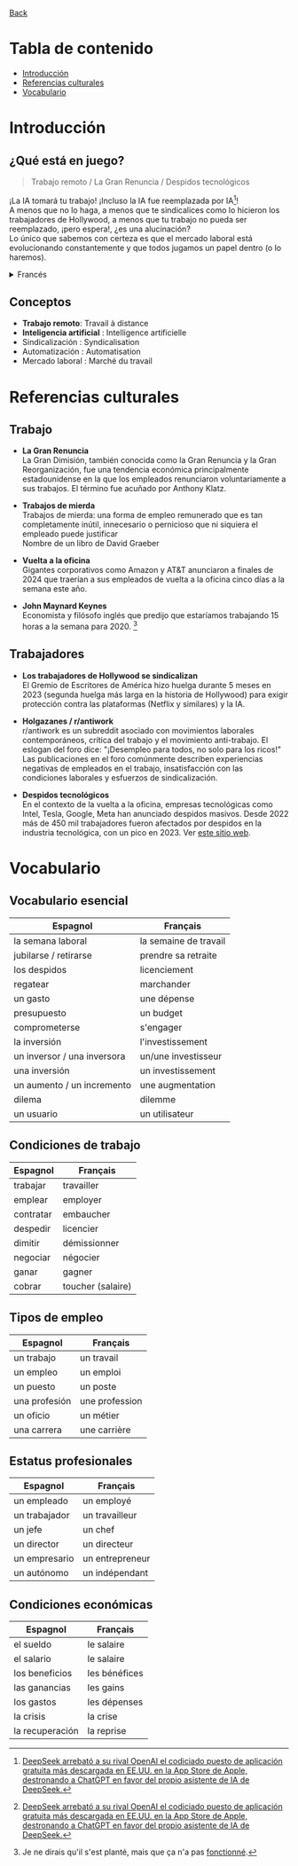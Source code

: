 [Back](../README.md)

# Tabla de contenido

* [Introducción](#introducción)
* [Referencias culturales](#referencias-culturales)
* [Vocabulario](#vocabulario)

# Introducción

## ¿Qué está en juego?

> Trabajo remoto / La Gran Renuncia / Despidos tecnológicos

¡La IA tomará tu trabajo! ¡Incluso la IA fue reemplazada por IA[^1]!  
A menos que no lo haga, a menos que te sindicalices como lo hicieron los trabajadores de Hollywood, a menos que tu trabajo no pueda ser reemplazado, ¡pero espera!, ¿es una alucinación?  
Lo único que sabemos con certeza es que el mercado laboral está evolucionando constantemente y que todos jugamos un papel dentro (o lo haremos).

<details>
<summary>Francés</summary>

L'IA va prendre votre travail ! Même l'IA a été remplacée par l'IA[^1] !
À moins que non, à moins que vous ne vous syndiquiez comme les travailleurs d'Hollywood l'ont fait, à moins que votre travail ne puisse être remplacé, mais attendez !, est-ce une hallucination ?
La seule chose dont nous sommes sûrs, c'est que le marché du travail évolue constamment et que nous jouons tous un rôle à l'intérieur (ou jouerons).

</details>

## Conceptos

* **Trabajo remoto**: Travail à distance
* **Inteligencia artificial** : Intelligence artificielle
* Sindicalización : Syndicalisation  
* Automatización : Automatisation
* Mercado laboral : Marché du travail

# Referencias culturales

## Trabajo

* **La Gran Renuncia**  
La Gran Dimisión, también conocida como la Gran Renuncia y la Gran Reorganización, fue una tendencia económica principalmente estadounidense en la que los empleados renunciaron voluntariamente a sus trabajos. El término fue acuñado por Anthony Klatz.

* **Trabajos de mierda**  
Trabajos de mierda: una forma de empleo remunerado que es tan completamente inútil, innecesario o pernicioso que ni siquiera el empleado puede justificar  
Nombre de un libro de David Graeber

* **Vuelta a la oficina**  
Gigantes corporativos como Amazon y AT&T anunciaron a finales de 2024 que traerían a sus empleados de vuelta a la oficina cinco días a la semana este año.

* **John Maynard Keynes**  
Economista y filósofo inglés que predijo que estaríamos trabajando 15 horas a la semana para 2020. [^2]

## Trabajadores

* **Los trabajadores de Hollywood se sindicalizan**  
El Gremio de Escritores de América hizo huelga durante 5 meses en 2023 (segunda huelga más larga en la historia de Hollywood) para exigir protección contra las plataformas (Netflix y similares) y la IA.

* **Holgazanes / r/antiwork**  
r/antiwork es un subreddit asociado con movimientos laborales contemporáneos, crítica del trabajo y el movimiento anti-trabajo. El eslogan del foro dice: "¡Desempleo para todos, no solo para los ricos!" Las publicaciones en el foro comúnmente describen experiencias negativas de empleados en el trabajo, insatisfacción con las condiciones laborales y esfuerzos de sindicalización.

* **Despidos tecnológicos**  
En el contexto de la vuelta a la oficina, empresas tecnológicas como Intel, Tesla, Google, Meta han anunciado despidos masivos. Desde 2022 más de 450 mil trabajadores fueron afectados por despidos en la industria tecnológica, con un pico en 2023. Ver [este sitio web](https://layoffs.fyi/).

# Vocabulario

## Vocabulario esencial

| Espagnol | Français |
|----------|----------|
| la semana laboral | la semaine de travail |
| jubilarse / retirarse | prendre sa retraite |
| los despidos | licenciement |
| regatear | marchander |
| un gasto | une dépense |
| presupuesto | un budget |
| comprometerse | s'engager |
| la inversión | l'investissement |
| un inversor / una inversora | un/une investisseur |
| una inversión | un investissement |
| un aumento / un incremento | une augmentation |
| dilema | dilemme |
| un usuario | un utilisateur |

## Condiciones de trabajo

| Espagnol | Français |
|----------|----------|
| trabajar | travailler |
| emplear | employer |
| contratar | embaucher |
| despedir | licencier |
| dimitir | démissionner |
| negociar | négocier |
| ganar | gagner |
| cobrar | toucher (salaire) |

## Tipos de empleo

| Espagnol | Français |
|----------|----------|
| un trabajo | un travail |
| un empleo | un emploi |
| un puesto | un poste |
| una profesión | une profession |
| un oficio | un métier |
| una carrera | une carrière |

## Estatus profesionales

| Espagnol | Français |
|----------|----------|
| un empleado | un employé |
| un trabajador | un travailleur |
| un jefe | un chef |
| un director | un directeur |
| un empresario | un entrepreneur |
| un autónomo | un indépendant |

## Condiciones económicas

| Espagnol | Français |
|----------|----------|
| el sueldo | le salaire |
| el salario | le salaire |
| los beneficios | les bénéfices |
| las ganancias | les gains |
| los gastos | les dépenses |
| la crisis | la crise |
| la recuperación | la reprise |

[^1]: [DeepSeek arrebató a su rival OpenAI el codiciado puesto de aplicación gratuita más descargada en EE.UU. en la App Store de Apple, destronando a ChatGPT en favor del propio asistente de IA de DeepSeek.](https://www.cnbc.com/2025/01/27/chinas-deepseek-ai-tops-chatgpt-app-store-what-you-should-know.html)
[^2]: Je ne dirais qu'il s'est planté, mais que ça n'a pas [fonctionné](https://www.youtube.com/watch?v=vC7C4BEvhRs).
